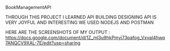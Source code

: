 BookManagementAPI

THROUGH THIS PROJECT I LEARNED API BUILDING
DESIGNING API IS VERY JOYFUL AND INTERESTING
WE USED NODEJS  AND POSTMAN 

HERE ARE THE SCREENSHOTS OF MY OUTPUT :
https://docs.google.com/document/d/1Z_ml3u9hkPmyi73pafog_VxyaI4hwq7ANQCV9XAL-7E/edit?usp=sharing
